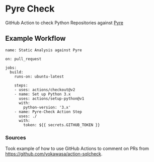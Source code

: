 # Pyre Check
GitHub Action to check Python Repositories against [Pyre](https://github.com/facebook/pyre-check)

## Example Workflow

```
name: Static Analysis against Pyre

on: pull_request

jobs:
  build:
    runs-on: ubuntu-latest

    steps:
    - uses: actions/checkout@v2
    - name: Set up Python 3.x
      uses: actions/setup-python@v1
      with:
        python-version: '3.x'
    - name: Pyre-Check Action Step
      uses: ./
      with:
        token: ${{ secrets.GITHUB_TOKEN }}
```

### Sources
Took example of how to use GitHub Actions to comment on PRs from https://github.com/yokawasa/action-sqlcheck.
